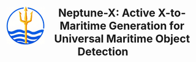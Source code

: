 <div align="center">
<img align="left" width="100" height="100" src="https://github.com/gy65896/Neptune-X/blob/main/img_file/logo_neptune-x.png" alt="">

 # Neptune-X: Active X-to-Maritime Generation for Universal Maritime Object Detection
</div>
